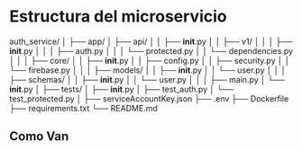 # Estructura del microservicio
auth_service/
│
├── app/
│   ├── api/
│   │   ├── __init__.py
│   │   ├── v1/
│   │   │   ├── __init__.py
│   │   │   ├── auth.py
│   │   │   └── protected.py
│   │   └── dependencies.py
│   │
│   ├── core/
│   │   ├── __init__.py
│   │   ├── config.py
│   │   ├── security.py
│   │   └── firebase.py
│   │
│   ├── models/
│   │   ├── __init__.py
│   │   └── user.py
│   │
│   ├── schemas/
│   │   ├── __init__.py
│   │   └── user.py
│   │
│   ├── main.py
│   └── __init__.py
│
├── tests/
│   ├── __init__.py
│   ├── test_auth.py
│   └── test_protected.py
│
├── serviceAccountKey.json
├── .env
├── Dockerfile
├── requirements.txt
└── README.md


## Como Van 
